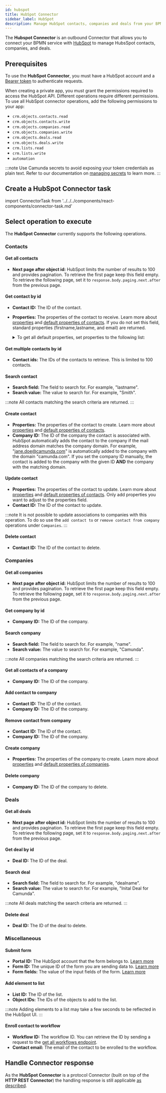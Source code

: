 ```yaml
---
id: hubspot
title: HubSpot Connector
sidebar_label: HubSpot
description: Manage HubSpot contacts, companies and deals from your BPMN process. Learn about creating a HubSpot Connector task and get started.
---
```


The **Hubspot Connector** is an outbound Connector that allows you to connect your BPMN service with [HubSpot](https://hubspot.com/) to manage HubsSpot contacts, companies, and deals.

## Prerequisites

To use the **HubSpot Connector**, you must have a HubSpot account and a [Bearer token](https://knowledge.hubspot.com/integrations/how-do-i-get-my-hubspot-api-key) to authenticate requests.

When creating a private app, you must grant the permissions required to access the HubSpot API. Different operations require different permissions. To use all HubSpot connector operations, add the following permissions to your app:

- `crm.objects.contacts.read`
- `crm.objects.contacts.write`
- `crm.objects.companies.read`
- `crm.objects.companies.write`
- `crm.objects.deals.read`
- `crm.objects.deals.write`
- `crm.lists.read`
- `crm.lists.write`
- `automation`

:::note
Use Camunda secrets to avoid exposing your token credentials as plain text. Refer to our documentation on [managing secrets](/components/console/manage-clusters/manage-secrets.md) to learn more.
:::

## Create a HubSpot Connector task

import ConnectorTask from '../../../components/react-components/connector-task.md'

<ConnectorTask/>

## Select operation to execute

The **HubSpot Connector** currently supports the following operations.

### Contacts

#### Get all contacts

- **Next page after object id:** HubSpot limits the number of results to 100 and provides pagination. To retrieve the first page keep this field empty. To retrieve the following page, set it to `response.body.paging.next.after` from the previous page.

#### Get contact by id

- **Contact ID:** The ID of the contact.
- **Properties:** The properties of the contact to receive. Learn more about [properties](https://developers.hubspot.com/docs/reference/api/crm/properties/v1-contacts#get-all-contact-properties) and [default properties of contacts](https://knowledge.hubspot.com/properties/hubspots-default-contact-properties).
  If you do not set this field, standard properties (firstname,lastname, and email) are returned.
  <details>
  <summary>To get all default properties, set properties to the following list:</summary>

            ```
            address, annualrevenue, associatedcompanyid, associatedcompanylastupdated, city, closedate, company, company_size, country, createdate, currentlyinworkflow, date_of_birth, days_to_close, degree, email, engagements_last_meeting_booked, engagements_last_meeting_booked_campaign, engagements_last_meeting_booked_medium, engagements_last_meeting_booked_source, favorite_content_topics, fax, field_of_study, first_conversion_date, first_conversion_event_name, first_deal_created_date, firstname, gender, graduation_date, hs_additional_emails, hs_all_accessible_team_ids, hs_all_contact_vids, hs_all_owner_ids, hs_all_team_ids, hs_analytics_average_page_views, hs_analytics_first_referrer, hs_analytics_first_timestamp, hs_analytics_first_touch_converting_campaign, hs_analytics_first_url, hs_analytics_first_visit_timestamp, hs_analytics_last_referrer, hs_analytics_last_timestamp, hs_analytics_last_touch_converting_campaign, hs_analytics_last_url, hs_analytics_last_visit_timestamp, hs_analytics_num_event_completions, hs_analytics_num_page_views, hs_analytics_num_visits, hs_analytics_revenue, hs_analytics_source, hs_analytics_source_data_1, hs_analytics_source_data_2, hs_associated_target_accounts, hs_avatar_filemanager_key, hs_buying_role, hs_calculated_form_submissions, hs_calculated_merged_vids, hs_calculated_mobile_number, hs_calculated_phone_number, hs_calculated_phone_number_area_code, hs_calculated_phone_number_country_code, hs_calculated_phone_number_region_code, hs_clicked_linkedin_ad, hs_contact_enrichment_opt_out, hs_contact_enrichment_opt_out_timestamp, hs_content_membership_email, hs_content_membership_email_confirmed, hs_content_membership_follow_up_enqueued_at, hs_content_membership_notes, hs_content_membership_registered_at, hs_content_membership_registration_domain_sent_to, hs_content_membership_registration_email_sent_at, hs_content_membership_status, hs_conversations_visitor_email, hs_count_is_unworked, hs_count_is_worked, hs_country_region_code, hs_created_by_conversations, hs_created_by_user_id, hs_createdate, hs_document_last_revisited, hs_email_bad_address, hs_email_bounce, hs_email_click, hs_email_customer_quarantined_reason, hs_email_delivered, hs_email_domain, hs_email_first_click_date, hs_email_first_open_date, hs_email_first_reply_date, hs_email_first_send_date, hs_email_hard_bounce_reason, hs_email_hard_bounce_reason_enum, hs_email_is_ineligible, hs_email_last_click_date, hs_email_last_email_name, hs_email_last_open_date, hs_email_last_reply_date, hs_email_last_send_date, hs_email_open, hs_email_optout, hs_email_optout_697354363, hs_email_optout_697354364, hs_email_quarantined, hs_email_quarantined_reason, hs_email_replied, hs_email_sends_since_last_engagement, hs_emailconfirmationstatus, hs_enriched_email_bounce_detected, hs_facebook_ad_clicked, hs_facebook_click_id, hs_first_closed_order_id, hs_first_engagement_object_id, hs_first_order_closed_date, hs_first_outreach_date, hs_first_subscription_create_date, hs_full_name_or_email, hs_google_click_id, hs_has_active_subscription, hs_ip_timezone, hs_is_contact, hs_is_enriched, hs_is_unworked, hs_language, hs_last_metered_enrichment_timestamp, hs_last_sales_activity_date, hs_last_sales_activity_timestamp, hs_last_sales_activity_type, hs_lastmodifieddate, hs_latest_disqualified_lead_date, hs_latest_meeting_activity, hs_latest_open_lead_date, hs_latest_qualified_lead_date, hs_latest_sequence_ended_date, hs_latest_sequence_enrolled, hs_latest_sequence_enrolled_date, hs_latest_sequence_finished_date, hs_latest_sequence_unenrolled_date, hs_latest_source, hs_latest_source_data_1, hs_latest_source_data_2, hs_latest_source_timestamp, hs_latest_subscription_create_date, hs_lead_status, hs_legal_basis, hs_linkedin_ad_clicked, hs_linkedin_url, hs_live_enrichment_deadline, hs_membership_has_accessed_private_content, hs_membership_last_private_content_access_date, hs_merged_object_ids, hs_mobile_sdk_push_tokens, hs_notes_last_activity, hs_notes_next_activity, hs_notes_next_activity_type, hs_object_id, hs_object_source, hs_object_source_detail_1, hs_object_source_detail_2, hs_object_source_detail_3, hs_object_source_id, hs_object_source_label, hs_object_source_user_id, hs_persona, hs_pinned_engagement_id, hs_pipeline, hs_prospecting_agent_actively_enrolled_count, hs_quarantined_emails, hs_read_only, hs_recent_closed_order_date, hs_registered_member, hs_registration_method, hs_role, hs_sa_first_engagement_date, hs_sa_first_engagement_descr, hs_sa_first_engagement_object_type, hs_sales_email_last_clicked, hs_sales_email_last_opened, hs_sales_email_last_replied, hs_searchable_calculated_international_mobile_number, hs_searchable_calculated_international_phone_number, hs_searchable_calculated_mobile_number, hs_searchable_calculated_phone_number, hs_seniority, hs_sequences_actively_enrolled_count, hs_sequences_enrolled_count, hs_sequences_is_enrolled, hs_state_code, hs_sub_role, hs_testpurge, hs_testrollback, hs_time_to_first_engagement, hs_timezone, hs_unique_creation_key, hs_updated_by_user_id, hs_user_ids_of_all_notification_followers, hs_user_ids_of_all_notification_unfollowers, hs_user_ids_of_all_owners, hs_v2_date_entered_customer, hs_v2_date_entered_evangelist, hs_v2_date_entered_lead, hs_v2_date_entered_marketingqualifiedlead, hs_v2_date_entered_opportunity, hs_v2_date_entered_other, hs_v2_date_entered_salesqualifiedlead, hs_v2_date_entered_subscriber, hs_v2_date_exited_customer, hs_v2_date_exited_evangelist, hs_v2_date_exited_lead, hs_v2_date_exited_marketingqualifiedlead, hs_v2_date_exited_opportunity, hs_v2_date_exited_other, hs_v2_date_exited_salesqualifiedlead, hs_v2_date_exited_subscriber, hs_was_imported, hs_whatsapp_phone_number, hubspot_owner_assigneddate, hubspot_owner_id, hubspot_team_id, hubspotscore, industry, ip_city, ip_country, ip_country_code, ip_latlon, ip_state, ip_state_code, ip_zipcode, job_function, jobtitle, lastmodifieddate, lastname, lifecyclestage, marital_status, message, military_status, mobilephone, notes_last_contacted, notes_last_updated, notes_next_activity_date, num_associated_deals, num_contacted_notes, num_conversion_events, num_notes, num_unique_conversion_events, numemployees, phone, preferred_channels, recent_conversion_date, recent_conversion_event_name, recent_deal_amount, recent_deal_close_date, relationship_status, salutation, school, seniority, start_date, state, surveymonkeyeventlastupdated, total_revenue, twitterhandle, webinareventlastupdated, website, work_email, zip
            ```

      </details>

#### Get multiple contacts by id

- **Contact ids:** The IDs of the contacts to retrieve. This is limited to 100 contacts.

#### Search contact

- **Search field:** The field to search for. For example, "lastname".
- **Search value:** The value to search for. For example, "Smith".

:::note
All contacts matching the search criteria are returned.
:::

#### Create contact

- **Properties:** The properties of the contact to create. Learn more about [properties](https://developers.hubspot.com/docs/guides/api/crm/properties) and [default properties of contacts](https://knowledge.hubspot.com/properties/hubspots-default-contact-properties).
- **Company ID:** The ID of the company the contact is associated with. HubSpot automatically adds the contact to the company if the mail address domain matches the company domain. For example, "jane.doe@camunda.com" is automatically added to the company with the domain "camunda.com". If you set the company ID manually, the contact is added to the company with the given ID **AND** the company with the matching domain.

#### Update contact

- **Properties:** The properties of the contact to update. Learn more about [properties](https://developers.hubspot.com/docs/guides/api/crm/properties) and [default properties of contacts](https://knowledge.hubspot.com/properties/hubspots-default-contact-properties). Only add properties you want to adjust to the properties field.
- **Contact ID:** The ID of the contact to update.

:::note
It is not possible to update associations to companies with this operation. To do so use the `add contact to` or `remove contact from company` operations under `Companies`.
:::

#### Delete contact

- **Contact ID:** The ID of the contact to delete.

### Companies

#### Get all companies

- **Next page after object id:** HubSpot limits the number of results to 100 and provides pagination. To retrieve the first page keep this field empty. To retrieve the following page, set it to `response.body.paging.next.after` from the previous page.

#### Get company by id

- **Company ID:** The ID of the company.

#### Search company

- **Search field:** The field to search for. For example, "name".
- **Search value:** The value to search for. For example, "Camunda".

:::note
All companies matching the search criteria are returned.
:::

#### Get all contacts of a company

- **Company ID:** The ID of the company.

#### Add contact to company

- **Contact ID:** The ID of the contact.
- **Company ID:** The ID of the company.

#### Remove contact from company

- **Contact ID:** The ID of the contact.
- **Company ID:** The ID of the company.

#### Create company

- **Properties:** The properties of the company to create. Learn more about [properties](https://developers.hubspot.com/docs/guides/api/crm/properties) and [default properties of companies](https://knowledge.hubspot.com/properties/hubspot-crm-default-company-properties).

#### Delete company

- **Company ID:** The ID of the company to delete.

### Deals

#### Get all deals

- **Next page after object id:** HubSpot limits the number of results to 100 and provides pagination. To retrieve the first page keep this field empty. To retrieve the following page, set it to `response.body.paging.next.after` from the previous page.

#### Get deal by id

- **Deal ID:** The ID of the deal.

#### Search deal

- **Search field:** The field to search for. For example, "dealname".
- **Search value:** The value to search for. For example, "Inital Deal for Camunda".

:::note
All deals matching the search criteria are returned.
:::

#### Delete deal

- **Deal ID:** The ID of the deal to delete.

### Miscellaneous

#### Submit form

- **Portal ID:** The HubSpot account that the form belongs to. [Learn more](https://knowledge.hubspot.com/account-management/manage-multiple-hubspot-accounts#check-your-current-account)
- **Form ID:** The unique ID of the form you are sending data to. [Learn more](https://knowledge.hubspot.com/forms/find-your-form-guid)
- **Form fields:** The value of the input fields of the form. [Learn more](https://developers.hubspot.com/docs/reference/api/marketing/forms/v3-legacy)

#### Add element to list

- **List ID:** The ID of the list.
- **Object IDs:** The IDs of the objects to add to the list.

:::note
Adding elements to a list may take a few seconds to be reflected in the HubSpot UI.
:::

#### Enroll contact to workflow

- **Workflow ID:** The workflow ID. You can retrieve the ID by sending a request to the [get all workflows endpoint](https://developers.hubspot.com/docs/reference/api/automation/create-manage-workflows/v3#get-all-workflows).
- **Contact email:** The email of the contact to be enrolled to the workflow.

## Handle Connector response

As the **HubSpot Connector** is a protocol Connector (built on top of the **HTTP REST Connector**) the handling response is still applicable [as described](/components/connectors/protocol/rest.md#response).
